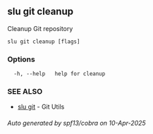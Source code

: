 ## slu git cleanup

Cleanup Git repository

```
slu git cleanup [flags]
```

### Options

```
  -h, --help   help for cleanup
```

### SEE ALSO

* [slu git](slu_git.md)	 - Git Utils

###### Auto generated by spf13/cobra on 10-Apr-2025
